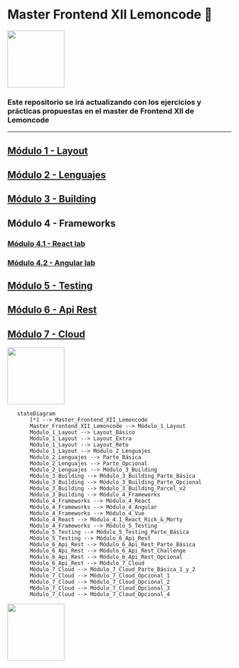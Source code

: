 # Master Frontend XII Lemoncode 🍋

<img align="center" src="https://media1.giphy.com/media/iDbDicWr95THaVsuIF/giphy.gif" width="128px">

### Este repositorio se irá actualizando con los ejercicios y prácticas propuestas en el master de Frontend XII de Lemoncode

---

## [Módulo 1 - Layout](./modulo-1/module1layout.md#sub-section)    

## [Módulo 2 - Lenguajes](./modulo-2/module2languages.md#sub-section)

## [Módulo 3 - Building](https://github.com/MiguelJiRo/Master-Frontend-XII-Lemoncode-Module-3-Bundling)

## Módulo 4 - Frameworks

### [Módulo 4.1 - React lab](https://github.com/MiguelJiRo/Master-Frontend-XII-Lemoncode-Module-4.1-React-lab)

### [Módulo 4.2 - Angular lab](https://github.com/MiguelJiRo/Master-Frontend-XII-Lemoncode-Module-4.2-Angular-lab)

## [Módulo 5 - Testing](https://github.com/MiguelJiRo/Master-Frontend-XII-Lemoncode-Module-5-Testing)

## [Módulo 6 - Api Rest](https://github.com/MiguelJiRo/Master-Frontend-XII-Lemoncode-Module-6-REST-API-Resume)

## [Módulo 7 - Cloud](https://github.com/MiguelJiRo/Master-Frontend-XII-Lemoncode-Module-7-Cloud)

<img align="center" src="https://media1.giphy.com/media/gizZvICXsQn2g6JajG/giphy.gif?cid=790b76112e4bdca4c41b2a6bcd9b83d5cd340b72c8dd03fb&rid=giphy.gif" width="128px">

 ```mermaid
    stateDiagram
        [*] --> Master_Frontend_XII_Lemoncode
        Master_Frontend_XII_Lemoncode --> Módulo_1_Layout
        Módulo_1_Layout --> Layout_Básico 
        Módulo_1_Layout --> Layout_Extra  
        Módulo_1_Layout --> Layout_Reto  
        Módulo_1_Layout --> Módulo_2_Lenguajes
        Módulo_2_Lenguajes --> Parte_Básica 
        Módulo_2_Lenguajes --> Parte_Opcional 
        Módulo_2_Lenguajes --> Módulo_3_Building
        Módulo_3_Building --> Módulo_3_Building_Parte_Básica
        Módulo_3_Building --> Módulo_3_Building_Parte_Opcional
        Módulo_3_Building --> Módulo_3_Building_Parcel_v2
        Módulo_3_Building --> Módulo_4_Frameworks
        Módulo_4_Frameworks --> Módulo_4_React
        Módulo_4_Frameworks --> Módulo_4_Angular
        Módulo_4_Frameworks --> Módulo_4_Vue
        Módulo_4_React --> Módulo_4.1_React_Rick_&_Morty
        Módulo_4_Frameworks --> Módulo_5_Testing
        Módulo_5_Testing --> Módulo_5_Testing_Parte_Básica
        Módulo_5_Testing --> Módulo_6_Api_Rest
        Módulo_6_Api_Rest --> Módulo_6_Api_Rest_Parte_Básica
        Módulo_6_Api_Rest --> Módulo_6_Api_Rest_Challenge
        Módulo_6_Api_Rest --> Módulo_6_Api_Rest_Opcional
        Módulo_6_Api_Rest --> Módulo_7_Cloud
        Módulo_7_Cloud --> Módulo_7_Cloud_Parte_Básica_1_y_2
        Módulo_7_Cloud --> Módulo_7_Cloud_Opcional_1
        Módulo_7_Cloud --> Módulo_7_Cloud_Opcional_2
        Módulo_7_Cloud --> Módulo_7_Cloud_Opcional_3
        Módulo_7_Cloud --> Módulo_7_Cloud_Opcional_4
 ```

 <img align="center" src="https://media.giphy.com/media/7j2hfyeVcDtf2/giphy.gif" width="128px">
